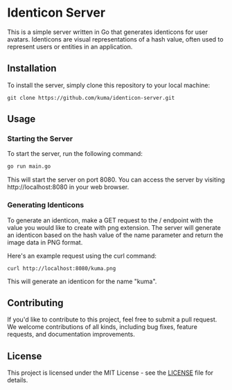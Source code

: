 # Identicon Server

This is a simple server written in Go that generates identicons for user avatars. Identicons are visual representations of a hash value, often used to represent users or entities in an application.

## Installation

To install the server, simply clone this repository to your local machine:

```
git clone https://github.com/kuma/identicon-server.git
```


## Usage

### Starting the Server

To start the server, run the following command:

```sh
go run main.go
```
This will start the server on port 8080. You can access the server by visiting http://localhost:8080 in your web browser.

### Generating Identicons

To generate an identicon, make a GET request to the / endpoint with the value you would like to create with png extension.
The server will generate an identicon based on the hash value of the name parameter and return the image data in PNG format.

Here's an example request using the curl command:

```
curl http://localhost:8080/kuma.png
```

This will generate an identicon for the name "kuma".

## Contributing
If you'd like to contribute to this project, feel free to submit a pull request. We welcome contributions of all kinds, including bug fixes, feature requests, and documentation improvements.

## License
This project is licensed under the MIT License - see the [LICENSE](https://github.com/kuma/identicon-server/blob/main/LICENSE) file for details.